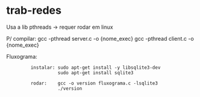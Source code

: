 # trab-redes
Usa a lib pthreads -> requer rodar em linux

P/ compilar: gcc -pthread server.c -o {nome_exec}
             gcc -pthread client.c -o {nome_exec}
             
Fluxograma:  

             instalar: sudo apt-get install -y libsqlite3-dev
                       sudo apt-get install sqlite3
                       
             rodar:    gcc -o version fluxograma.c -lsqlite3
                       ./version
